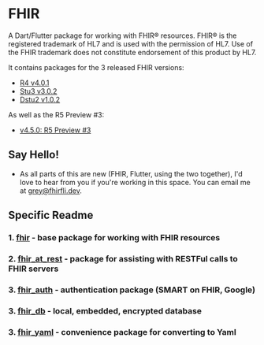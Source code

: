 # FHIR

A Dart/Flutter package for working with FHIR® resources. FHIR® is the registered trademark of HL7 and is used with the permission of HL7. Use of the FHIR trademark does not constitute endorsement of this product by HL7. 

It contains packages for the 3 released FHIR versions:

- [R4 v4.0.1](https://hl7.org/fhir/R4/)
- [Stu3 v3.0.2](https://www.hl7.org/fhir/stu3/)
- [Dstu2 v1.0.2](https://www.hl7.org/fhir/DSTU2/)

As well as the R5 Preview #3:

- [v4.5.0: R5 Preview #3](https://hl7.org/fhir/2020Feb/)

## Say Hello!

- As all parts of this are new (FHIR, Flutter, using the two together), I'd love to hear from you if you're working in this space.
You can email me at <grey@fhirfli.dev>.

## Specific Readme

### 1. [fhir](fhir/README.md) - base package for working with FHIR resources
### 2. [fhir_at_rest](fhir_at_rest/README.md) - package for assisting with RESTFul calls to FHIR servers
### 3. [fhir_auth](fhir_auth/README.md) - authentication package (SMART on FHIR, Google)
### 3. [fhir_db](fhir_db/README.md) - local, embedded, encrypted database
### 3. [fhir_yaml](fhir_yaml/README.md) - convenience package for converting to Yaml